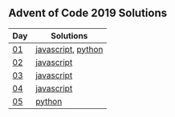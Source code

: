 ## Advent of Code 2019 Solutions
| Day                                       | Solutions                                                                                         |
| ----------------------------------------- | ------------------------------------------------------------------------------------------------- |
| [01](https://adventofcode.com/2019/day/1) | [javascript](https://github.com/sequentialchaos/advent2019/blob/master/day01/js/solution.js?ts=2), [python](https://github.com/sequentialchaos/advent2019/blob/master/day01/python/solution.py?ts=2) |
| [02](https://adventofcode.com/2019/day/2) | [javascript](https://github.com/sequentialchaos/advent2019/blob/master/day02/js/solution.js?ts=2) |
| [03](https://adventofcode.com/2019/day/3) | [javascript](https://github.com/sequentialchaos/advent2019/blob/master/day03/js/solution.js?ts=2) |
| [04](https://adventofcode.com/2019/day/4) | [javascript](https://github.com/sequentialchaos/advent2019/blob/master/day04/js/solution.js?ts=2) |
| [05](https://adventofcode.com/2019/day/5) | [python](https://github.com/sequentialchaos/advent2019/blob/master/day05/python/solution.py?ts=2) |
